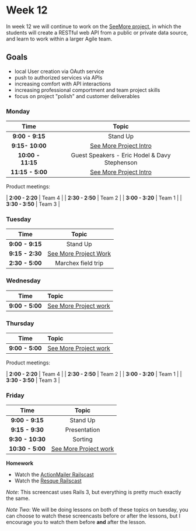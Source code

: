 # Week 12

In week 12 we will continue to work on the [SeeMore project](see-more.md), in which the students will create a RESTful web API from a public or private data source, and learn to work within a larger Agile team.

## Goals
- local User creation via OAuth service
- push to authorized services via APIs
- increasing comfort with API interactions
- increasing professional comportment and team project skills
- focus on project "polish" and customer deliverables

### Monday
| Time                | Topic                                         |
|:-------------------:|:---------------------------------------------:|
| **9:00 - 9:15**     | Stand Up                                      |
| **9:15- 10:00**     | [See More Project Intro](see-more.md)         |
| **10:00 - 11:15**   | Guest Speakers - Eric Hodel & Davy Stephenson |
| **11:15 - 5:00**    | [See More Project Intro](see-more.md) |

Product meetings:

| **2:00 - 2:20** | Team 4 |
| **2:30 - 2:50** | Team 2 |
| **3:00 - 3:20** | Team 1 |
| **3:30 - 3:50** | Team 3 |

### Tuesday

| Time                | Topic                                |
|:-------------------:|:------------------------------------:|
| **9:00 - 9:15**     | Stand Up                             |
| **9:15 - 2:30**     | [See More Project Work](see-more.md) |
| **2:30 - 5:00**     | Marchex field trip                   |

### Wednesday

| Time              | Topic               |
|:-----------------:|:--------------------|
| **9:00 - 5:00** | [See More Project work](see-more.md) |

### Thursday

| Time              | Topic               |
|:-----------------:|:--------------------|
| **9:00 - 5:00** | [See More Project work](see-more.md) |

Product meetings:

| **2:00 - 2:20** | Team 4 |
| **2:30 - 2:50** | Team 2 |
| **3:00 - 3:20** | Team 1 |
| **3:30 - 3:50** | Team 3 |


### Friday

| Time              | Topic                                |
|:-----------------:|:------------------------------------:|
| **9:00 - 9:15**   | Stand Up                             |
| **9:15 - 9:30**   | Presentation                         |
| **9:30 - 10:30**  | Sorting                              |
| **10:30 - 5:00**  | [See More Project work](see-more.md) |

**Homework**

- Watch the [ActionMailer Railscast](http://railscasts.com/episodes/206-action-mailer-in-rails-3)
- Watch the [Resque Railscast](http://railscasts.com/episodes/271-resque)

*Note*: This screencast uses Rails 3, but everything is pretty much exactly the same.

*Note Two*: We will be doing lessons on both of these topics on tuesday, you can choose to watch these screencasts before or after the lessons, but I encourage you to watch them before **and** after the lesson.